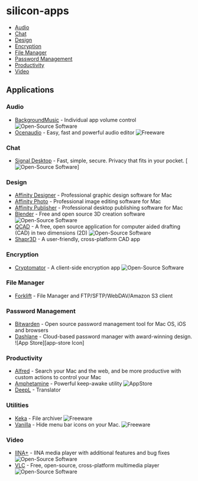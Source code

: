 # silicon-apps
 
- [Audio](#audio)
- [Chat](#chat)
- [Design](#design)
- [Encryption](#encryption)
- [File Manager](#filemanager)
- [Password Management](#password)
- [Productivity](#productivity)
- [Video](#video)

## Applications

### Audio

* [BackgroundMusic](https://github.com/kyleneideck/BackgroundMusic/releases) - Individual app volume control ![Open-Source Software][OSS Icon]
* [Ocenaudio](https://www.ocenaudio.com) - Easy, fast and powerful audio editor ![Freeware][Freeware Icon]

### Chat
* [Signal Desktop](https://signal.org/download/) - Fast, simple, secure. Privacy that fits in your pocket. [![Open-Source Software][OSS Icon]]

### Design
* [Affinity Designer](https://affinity.serif.com/en-us/designer/) - Professional graphic design software for Mac
* [Affinity Photo](https://affinity.serif.com/en-us/photo/) - Professional image editing software for Mac
* [Affinity Publisher](https://affinity.serif.com/en-us/publisher/) - Professional desktop publishing software for Mac
* [Blender](https://www.blender.org) - Free and open source 3D creation software ![Open-Source Software][OSS Icon]
* [QCAD](https://qcad.org) - A free, open source application for computer aided drafting (CAD) in two dimensions (2D) ![Open-Source Software][OSS Icon]
* [Shapr3D](https://www.shapr3d.com) - A user-friendly, cross-platform CAD app

### Encryption
* [Cryptomator](https://cryptomator.org) - A client-side encryption app ![Open-Source Software][OSS Icon]

### File Manager
* [Forklift](https://binarynights.com) - File Manager and FTP/SFTP/WebDAV/Amazon S3 client

### Password Management
* [Bitwarden](https://bitwarden.com) - Open source password management tool for Mac OS, iOS and browsers
* [Dashlane](https://www.dashlane.com) - Cloud-based password manager with award-winning design. ![App Store][app-store Icon]

### Productivity
* [Alfred](https://www.alfredapp.com) - Search your Mac and the web, and be more productive with custom actions to control your Mac
* [Amphetamine](https://apps.apple.com/app/amphetamine/id937984704) - Powerful keep-awake utility ![AppStore][AppStore Icon]
* [DeepL](https://www.deepl.com/en/app/) - Translator


### Utilities
* [Keka](https://keka.io) - File archiver ![Freeware][Freeware Icon]
* [Vanilla](http://vanilla.matthewpalmer.net) - Hide menu bar icons on your Mac. ![Freeware][Freeware Icon]

### Video

* [IINA+](https://github.com/iina-plus) - IINA media player with additional features and bug fixes ![Open-Source Software][OSS Icon]
* [VLC](https://videolan.org) - Free, open-source, cross-platform multimedia player ![Open-Source Software][OSS Icon]

[Appstore Icon]: https://raw.githubusercontent.com/nagyfranky/silicon-apps/85cd5c11cadb7a32ad427341b1a748834f70f218/media/appstore.svg
[OSS Icon]: https://raw.githubusercontent.com/nagyfranky/silicon-apps/85cd5c11cadb7a32ad427341b1a748834f70f218/media/oss.svg
[Freeware Icon]: https://raw.githubusercontent.com/nagyfranky/silicon-apps/85cd5c11cadb7a32ad427341b1a748834f70f218/media/freeware.svg